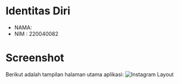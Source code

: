 # Identitas Diri
- NAMA: 
- NIM : 220040082

# Screenshot
Berikut adalah tampilan halaman utama aplikasi:
![Instagram Layout](images/layout.png)
